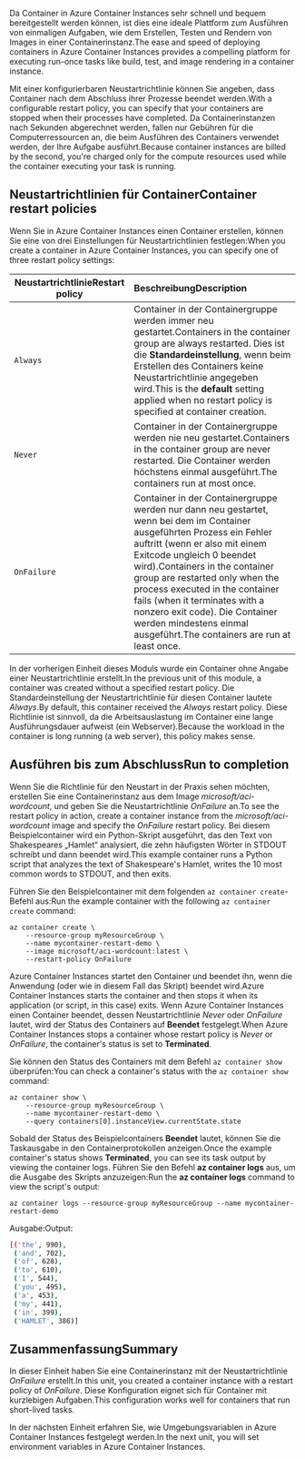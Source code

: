 <span data-ttu-id="24131-101">Da Container in Azure Container Instances sehr schnell und bequem bereitgestellt werden können, ist dies eine ideale Plattform zum Ausführen von einmaligen Aufgaben, wie dem Erstellen, Testen und Rendern von Images in einer Containerinstanz.</span><span class="sxs-lookup"><span data-stu-id="24131-101">The ease and speed of deploying containers in Azure Container Instances provides a compelling platform for executing run-once tasks like build, test, and image rendering in a container instance.</span></span>

<span data-ttu-id="24131-102">Mit einer konfigurierbaren Neustartrichtlinie können Sie angeben, dass Container nach dem Abschluss ihrer Prozesse beendet werden.</span><span class="sxs-lookup"><span data-stu-id="24131-102">With a configurable restart policy, you can specify that your containers are stopped when their processes have completed.</span></span> <span data-ttu-id="24131-103">Da Containerinstanzen nach Sekunden abgerechnet werden, fallen nur Gebühren für die Computerressourcen an, die beim Ausführen des Containers verwendet werden, der Ihre Aufgabe ausführt.</span><span class="sxs-lookup"><span data-stu-id="24131-103">Because container instances are billed by the second, you're charged only for the compute resources used while the container executing your task is running.</span></span>

## <a name="container-restart-policies"></a><span data-ttu-id="24131-104">Neustartrichtlinien für Container</span><span class="sxs-lookup"><span data-stu-id="24131-104">Container restart policies</span></span>

<span data-ttu-id="24131-105">Wenn Sie in Azure Container Instances einen Container erstellen, können Sie eine von drei Einstellungen für Neustartrichtlinien festlegen:</span><span class="sxs-lookup"><span data-stu-id="24131-105">When you create a container in Azure Container Instances, you can specify one of three restart policy settings:</span></span>

| <span data-ttu-id="24131-106">Neustartrichtlinie</span><span class="sxs-lookup"><span data-stu-id="24131-106">Restart policy</span></span>   | <span data-ttu-id="24131-107">Beschreibung</span><span class="sxs-lookup"><span data-stu-id="24131-107">Description</span></span> |
| ---------------- | :---------- |
| `Always` | <span data-ttu-id="24131-108">Container in der Containergruppe werden immer neu gestartet.</span><span class="sxs-lookup"><span data-stu-id="24131-108">Containers in the container group are always restarted.</span></span> <span data-ttu-id="24131-109">Dies ist die **Standardeinstellung**, wenn beim Erstellen des Containers keine Neustartrichtlinie angegeben wird.</span><span class="sxs-lookup"><span data-stu-id="24131-109">This is the **default** setting applied when no restart policy is specified at container creation.</span></span> |
| `Never` | <span data-ttu-id="24131-110">Container in der Containergruppe werden nie neu gestartet.</span><span class="sxs-lookup"><span data-stu-id="24131-110">Containers in the container group are never restarted.</span></span> <span data-ttu-id="24131-111">Die Container werden höchstens einmal ausgeführt.</span><span class="sxs-lookup"><span data-stu-id="24131-111">The containers run at most once.</span></span> |
| `OnFailure` | <span data-ttu-id="24131-112">Container in der Containergruppe werden nur dann neu gestartet, wenn bei dem im Container ausgeführten Prozess ein Fehler auftritt (wenn er also mit einem Exitcode ungleich 0 beendet wird).</span><span class="sxs-lookup"><span data-stu-id="24131-112">Containers in the container group are restarted only when the process executed in the container fails (when it terminates with a nonzero exit code).</span></span> <span data-ttu-id="24131-113">Die Container werden mindestens einmal ausgeführt.</span><span class="sxs-lookup"><span data-stu-id="24131-113">The containers are run at least once.</span></span> |

<span data-ttu-id="24131-114">In der vorherigen Einheit dieses Moduls wurde ein Container ohne Angabe einer Neustartrichtlinie erstellt.</span><span class="sxs-lookup"><span data-stu-id="24131-114">In the previous unit of this module, a container was created without a specified restart policy.</span></span> <span data-ttu-id="24131-115">Die Standardeinstellung der Neustartrichtlinie für diesen Container lautete *Always*.</span><span class="sxs-lookup"><span data-stu-id="24131-115">By default, this container received the *Always* restart policy.</span></span> <span data-ttu-id="24131-116">Diese Richtlinie ist sinnvoll, da die Arbeitsauslastung im Container eine lange Ausführungsdauer aufweist (ein Webserver).</span><span class="sxs-lookup"><span data-stu-id="24131-116">Because the workload in the container is long running (a web server), this policy makes sense.</span></span>

## <a name="run-to-completion"></a><span data-ttu-id="24131-117">Ausführen bis zum Abschluss</span><span class="sxs-lookup"><span data-stu-id="24131-117">Run to completion</span></span>

<span data-ttu-id="24131-118">Wenn Sie die Richtlinie für den Neustart in der Praxis sehen möchten, erstellen Sie eine Containerinstanz aus dem Image *microsoft/aci-wordcount*, und geben Sie die Neustartrichtlinie *OnFailure* an.</span><span class="sxs-lookup"><span data-stu-id="24131-118">To see the restart policy in action, create a container instance from the *microsoft/aci-wordcount* image and specify the *OnFailure* restart policy.</span></span> <span data-ttu-id="24131-119">Bei diesem Beispielcontainer wird ein Python-Skript ausgeführt, das den Text von Shakespeares „Hamlet“ analysiert, die zehn häufigsten Wörter in STDOUT schreibt und dann beendet wird.</span><span class="sxs-lookup"><span data-stu-id="24131-119">This example container runs a Python script that analyzes the text of Shakespeare's Hamlet, writes the 10 most common words to STDOUT, and then exits.</span></span>

<span data-ttu-id="24131-120">Führen Sie den Beispielcontainer mit dem folgenden `az container create`-Befehl aus:</span><span class="sxs-lookup"><span data-stu-id="24131-120">Run the example container with the following `az container create` command:</span></span>

```azureclu
az container create \
    --resource-group myResourceGroup \
    --name mycontainer-restart-demo \
    --image microsoft/aci-wordcount:latest \
    --restart-policy OnFailure
```

<span data-ttu-id="24131-121">Azure Container Instances startet den Container und beendet ihn, wenn die Anwendung (oder wie in diesem Fall das Skript) beendet wird.</span><span class="sxs-lookup"><span data-stu-id="24131-121">Azure Container Instances starts the container and then stops it when its application (or script, in this case) exits.</span></span> <span data-ttu-id="24131-122">Wenn Azure Container Instances einen Container beendet, dessen Neustartrichtlinie *Never* oder *OnFailure* lautet, wird der Status des Containers auf **Beendet** festgelegt.</span><span class="sxs-lookup"><span data-stu-id="24131-122">When Azure Container Instances stops a container whose restart policy is *Never* or *OnFailure*, the container's status is set to **Terminated**.</span></span>

<span data-ttu-id="24131-123">Sie können den Status des Containers mit dem Befehl `az container show` überprüfen:</span><span class="sxs-lookup"><span data-stu-id="24131-123">You can check a container's status with the `az container show` command:</span></span>

```azurecli
az container show \
    --resource-group myResourceGroup \
    --name mycontainer-restart-demo \
    --query containers[0].instanceView.currentState.state
```

<span data-ttu-id="24131-124">Sobald der Status des Beispielcontainers **Beendet** lautet, können Sie die Taskausgabe in den Containerprotokollen anzeigen.</span><span class="sxs-lookup"><span data-stu-id="24131-124">Once the example container's status shows **Terminated**, you can see its task output by viewing the container logs.</span></span> <span data-ttu-id="24131-125">Führen Sie den Befehl **az container logs** aus, um die Ausgabe des Skripts anzuzeigen:</span><span class="sxs-lookup"><span data-stu-id="24131-125">Run the **az container logs** command to view the script's output:</span></span>

```azurecli
az container logs --resource-group myResourceGroup --name mycontainer-restart-demo
```

<span data-ttu-id="24131-126">Ausgabe:</span><span class="sxs-lookup"><span data-stu-id="24131-126">Output:</span></span>

```bash
[('the', 990),
 ('and', 702),
 ('of', 628),
 ('to', 610),
 ('I', 544),
 ('you', 495),
 ('a', 453),
 ('my', 441),
 ('in', 399),
 ('HAMLET', 386)]
```

## <a name="summary"></a><span data-ttu-id="24131-127">Zusammenfassung</span><span class="sxs-lookup"><span data-stu-id="24131-127">Summary</span></span>

<span data-ttu-id="24131-128">In dieser Einheit haben Sie eine Containerinstanz mit der Neustartrichtlinie *OnFailure* erstellt.</span><span class="sxs-lookup"><span data-stu-id="24131-128">In this unit, you created a container instance with a restart policy of *OnFailure*.</span></span> <span data-ttu-id="24131-129">Diese Konfiguration eignet sich für Container mit kurzlebigen Aufgaben.</span><span class="sxs-lookup"><span data-stu-id="24131-129">This configuration works well for containers that run short-lived tasks.</span></span>

<span data-ttu-id="24131-130">In der nächsten Einheit erfahren Sie, wie Umgebungsvariablen in Azure Container Instances festgelegt werden.</span><span class="sxs-lookup"><span data-stu-id="24131-130">In the next unit, you will set environment variables in Azure Container Instances.</span></span>
